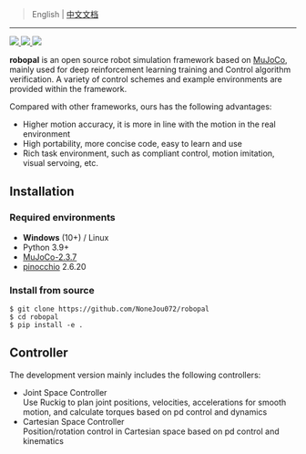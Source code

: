 <!-- Author: Haoran Zhou-->
<!-- date: 04.01.2023 -->
> English | [中文文档](README-CN.md)
---
<p>
  <a href="https://codeup.teambition.com/62219d81e4c44077bd46bffe/RoboIMI/tree/master" alt="GitHub">
    <img src="https://img.shields.io/github/actions/workflow/status/deepmind/mujoco/build.yml?branch=main">
  </a>
  <a href="https://mujoco.readthedocs.io/" alt="Documentation">
    <img src="https://readthedocs.org/projects/mujoco/badge/?version=latest">
  </a>
  <a href="https://codeup.teambition.com/62219d81e4c44077bd46bffe/RoboIMI/tree/master" alt="License">
    <img src="https://img.shields.io/github/license/deepmind/mujoco">
  </a>
</p>

**robopal** is an open source robot simulation framework based on [MuJoCo](http://mujoco.org/), mainly used for deep reinforcement learning training and
Control algorithm verification. A variety of control schemes and example environments are provided within the framework.  

Compared with other frameworks, ours has the following advantages:
* Higher motion accuracy, it is more in line with the motion in the real environment
* High portability, more concise code, easy to learn and use
* Rich task environment, such as compliant control, motion imitation, visual servoing, etc.

## Installation  

### Required environments

* **Windows** (10+) / Linux
* Python 3.9+
* [MuJoCo-2.3.7](http://mujoco.org/)
* [pinocchio](https://gepettoweb.laas.fr/doc/stack-of-tasks/pinocchio/master/doxygen-html/index.html) 2.6.20 

### Install from source

   ```commandline
   $ git clone https://github.com/NoneJou072/robopal
   $ cd robopal
   $ pip install -e .
   ```

## Controller
The development version mainly includes the following controllers:
* Joint Space Controller  
  Use Ruckig to plan joint positions, velocities, accelerations for smooth motion, and calculate torques based on pd control and dynamics
* Cartesian Space Controller  
  Position/rotation control in Cartesian space based on pd control and kinematics
